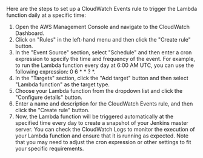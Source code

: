 Here are the steps to set up a CloudWatch Events rule to trigger the Lambda function daily at a specific time:

1. Open the AWS Management Console and navigate to the CloudWatch Dashboard.
2. Click on "Rules" in the left-hand menu and then click the "Create rule" button.
3. In the "Event Source" section, select "Schedule" and then enter a cron expression to specify the time and frequency of the event. For example, to run the Lambda function every day at 6:00 AM UTC, you can use the following expression: 0 6 * * ? *.
4. In the "Targets" section, click the "Add target" button and then select "Lambda function" as the target type.
5. Choose your Lambda function from the dropdown list and click the "Configure details" button.
6. Enter a name and description for the CloudWatch Events rule, and then click the "Create rule" button.
7. Now, the Lambda function will be triggered automatically at the specified time every day to create a snapshot of your Jenkins master server. You can check the CloudWatch Logs to monitor the execution of your Lambda function and ensure that it is running as expected. Note that you may need to adjust the cron expression or other settings to fit your specific requirements.
